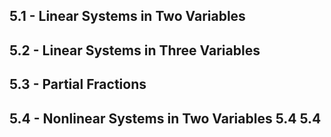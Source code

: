 ## 5.1 - Linear Systems in Two Variables	

## 5.2 - Linear Systems in Three Variables	

## 5.3 - Partial Fractions	

## 5.4 - Nonlinear Systems in Two Variables	5.4	5.4

